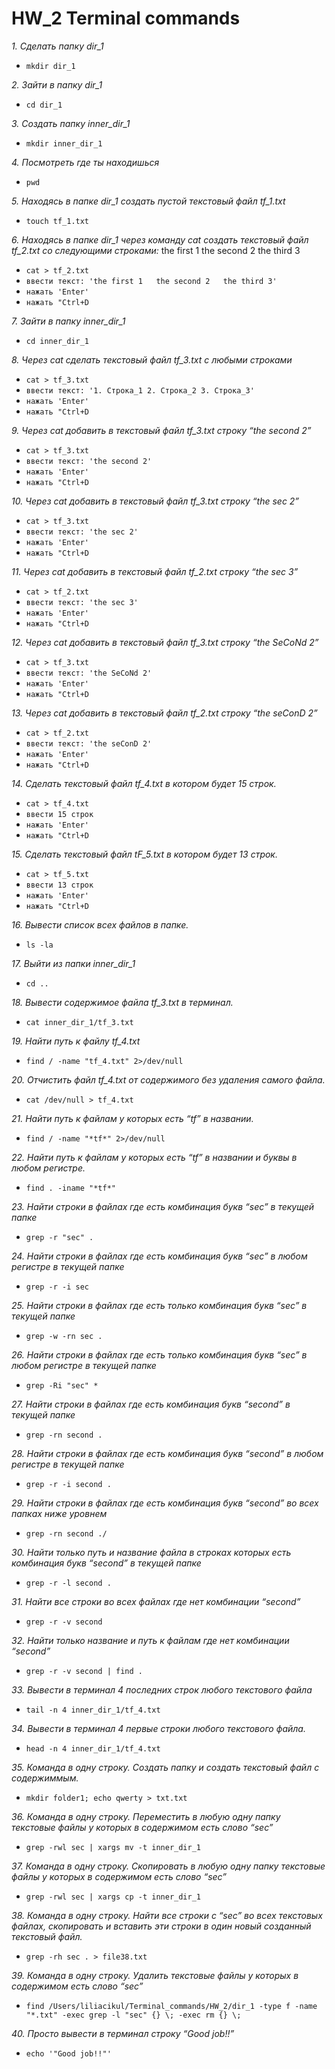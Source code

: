 # HW_2 Terminal commands

 *1. Сделать папку dir_1* 

  
   + `mkdir dir_1`
   
 *2.  Зайти в папку dir_1*

  
   + `cd dir_1`
   
 
 *3. Создать папку inner_dir_1*

   + `mkdir inner_dir_1`
 
   
*4. Посмотреть где ты находишься*
    
   + `pwd`
 
  
*5. Находясь в папке dir_1 создать пустой текстовый файл tf_1.txt*

   + `touch tf_1.txt`
  
  
 *6. Находясь в папке dir_1 через команду cat создать текстовый файл tf_2.txt со следующими строками:*
the first 1
the second 2
the third 3


+ `cat > tf_2.txt` 
+ `ввести текст:
'the first 1  
the second 2  
the third 3'`
+ `нажать 'Enter'`
+ `нажать "Ctrl+D`

  
 *7. Зайти в папку inner_dir_1*

+ `cd inner_dir_1`
  
  
 *8. Через cat сделать текстовый файл tf_3.txt  c любыми строками*

  
+ `cat > tf_3.txt`
+ `ввести текст: '1. Строка_1 2. Строка_2 3. Строка_3'`
+ `нажать 'Enter'`
+ `нажать "Ctrl+D`

 *9. Через cat добавить в текстовый файл tf_3.txt строку “the second 2”*

+ `cat > tf_3.txt`
+ `ввести текст: 'the second 2'`
+ `нажать 'Enter'`
+ `нажать "Ctrl+D`

  

 *10. Через cat добавить в текстовый файл tf_3.txt строку “the sec 2”*

  
   + `cat > tf_3.txt`
   + `ввести текст: 'the sec 2'`
   + `нажать 'Enter'`
   + `нажать "Ctrl+D`
  
 *11. Через cat добавить в текстовый файл tf_2.txt строку “the sec 3”*

   + `cat > tf_2.txt`
   + `ввести текст: 'the sec 3'`
   + `нажать 'Enter'`
   + `нажать "Ctrl+D`
  
 *12. Через cat добавить в текстовый файл tf_3.txt строку “the SeCoNd 2”*

   + `cat > tf_3.txt`
   + `ввести текст: 'the SeCoNd 2'`
   + `нажать 'Enter'`
   + `нажать "Ctrl+D`
  
 *13. Через cat добавить в текстовый файл tf_2.txt строку “the seConD 2”*

  
   + `cat > tf_2.txt`
   + `ввести текст: 'the seConD 2'`
   + `нажать 'Enter'`
   + `нажать "Ctrl+D`
    
 *14. Сделать текстовый файл tf_4.txt в котором будет 15 строк.*

  
   + `cat > tf_4.txt`
   + `ввести 15 строк`
   + `нажать 'Enter'`
   + `нажать "Ctrl+D`
  
 *15. Сделать текстовый файл tF_5.txt в котором будет 13 строк.*

  
   + `cat > tf_5.txt`
   + `ввести 13 строк`
   + `нажать 'Enter'`
   + `нажать "Ctrl+D`
  
 *16.  Вывести список всех файлов в папке.*
  
  + `ls -la`
  
 *17. Выйти из папки inner_dir_1*

  
   + `cd ..`
   

 *18. Вывести содержимое файла tf_3.txt в терминал.*

  
   + `cat inner_dir_1/tf_3.txt`
  
 *19. Найти путь к файлу tf_4.txt*
 
   + `find / -name "tf_4.txt" 2>/dev/null` 
   
 *20. Отчистить файл tf_4.txt от содержимого без удаления самого файла.*
  
   + `cat /dev/null > tf_4.txt`
 
 *21. Найти путь к файлам у которых есть  “tf” в названии.*
 
   + `find / -name "*tf*" 2>/dev/null`
 
 *22. Найти путь к файлам у которых есть  “tf” в названии и буквы в любом регистре.*
 
   + `find . -iname "*tf*"` 
   
 *23. Найти строки в файлах где есть комбинация букв “sec” в текущей папке*

   + `grep -r "sec" .` 
 
 *24. Найти строки в файлах где есть комбинация букв “sec” в любом регистре в текущей папке*
 
   + `grep -r -i sec`
 
 *25. Найти строки в файлах где есть только комбинация букв “sec” в текущей папке*
 
+ `grep -w -rn sec .`

 *26. Найти строки в файлах где есть только комбинация букв “sec” в любом регистре в текущей папке*
 
+ `grep -Ri "sec" *`
 
 *27. Найти строки в файлах где есть комбинация букв “second” в текущей папке*
 
+ `grep -rn second .`
  
 *28. Найти строки в файлах где есть комбинация букв “second” в любом регистре в текущей папке*
 
  + `grep -r -i second .`
  
  
 *29. Найти строки в файлах где есть комбинация букв “second” во всех папках ниже уровнем*
  
 + `grep -rn second ./`
 
 *30. Найти только путь и название файла в строках которых есть комбинация букв “second” в текущей папке*
 
 + `grep -r -l second .`
  
  
 *31. Найти все строки во всех файлах где нет комбинации “second”*
 
  + `grep -r -v second`
  
 *32. Найти только название и путь к файлам где нет комбинации “second”*
 
  + `grep -r -v second | find .`
 
 *33. Вывести в терминал 4 последних строк любого текстового файла*
 
  + `tail -n 4 inner_dir_1/tf_4.txt`
  
 *34. Вывести в терминал 4 первые строки любого текстового файла.*
 
  + `head -n 4 inner_dir_1/tf_4.txt`
  
 *35. Команда в одну строку. Создать папку и создать текстовый файл с содержиммым.*
 
  + `mkdir folder1; echo qwerty > txt.txt`
  
 *36. Команда в одну строку. Переместить в любую одну папку текстовые файлы у которых в содержимом есть слово “sec”*

+ `grep -rwl sec | xargs mv -t inner_dir_1`

 *37. Команда в одну строку. Скопировать в любую одну папку текстовые файлы у которых в содержимом есть слово “sec”*
 
+ `grep -rwl sec | xargs cp -t inner_dir_1`

 
 *38. Команда в одну строку. Найти все строки c “sec” во всех текстовых файлах, скопировать и вставить эти строки в один новый созданный текстовый файл.*
 
+ `grep -rh sec . > file38.txt`
 
 *39. Команда в одну строку. Удалить текстовые файлы у которых в содержимом есть слово “sec”*
 
+ `find /Users/liliacikul/Terminal_commands/HW_2/dir_1 -type f -name "*.txt" -exec grep -l "sec" {} \; -exec rm {} \;`
   
 *40. Просто вывести в терминал строку “Good job!!”*
 
 + `echo '"Good job!!"'`

